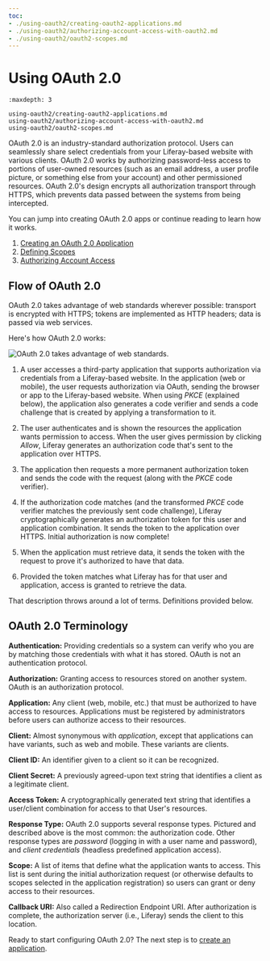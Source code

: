 ```yaml
---
toc:
- ./using-oauth2/creating-oauth2-applications.md
- ./using-oauth2/authorizing-account-access-with-oauth2.md
- ./using-oauth2/oauth2-scopes.md
---
```

# Using OAuth 2.0

```{toctree}
:maxdepth: 3

using-oauth2/creating-oauth2-applications.md
using-oauth2/authorizing-account-access-with-oauth2.md
using-oauth2/oauth2-scopes.md
```

OAuth 2.0 is an industry-standard authorization protocol. Users can seamlessly share select credentials from your Liferay-based website with various clients. OAuth 2.0 works by authorizing password-less access to portions of user-owned resources (such as an email address, a user profile picture, or something else from your account) and other permissioned resources. OAuth 2.0's design encrypts all authorization transport through HTTPS, which prevents data passed between the systems from being intercepted.

You can jump into creating OAuth 2.0 apps or continue reading to learn how it works.

1. [Creating an OAuth 2.0 Application](./using-oauth2/creating-oauth2-applications.md)
1. [Defining Scopes](./using-oauth2/oauth2-scopes.md)
1. [Authorizing Account Access](./using-oauth2/authorizing-account-access-with-oauth2.md)

## Flow of OAuth 2.0

OAuth 2.0 takes advantage of web standards wherever possible: transport is encrypted with HTTPS; tokens are implemented as HTTP headers; data is passed via web services.

Here's how OAuth 2.0 works:

![OAuth 2.0 takes advantage of web standards.](./using-oauth2/images/01.png)

1. A user accesses a third-party application that supports authorization via credentials from a Liferay-based website. In the application (web or mobile), the user requests authorization via OAuth, sending the browser or app to the Liferay-based website. When using _PKCE_ (explained below), the application also generates a code verifier and sends a code challenge that is created by applying a transformation to it.

1. The user authenticates and is shown the resources the application wants permission to access. When the user gives permission by clicking *Allow*, Liferay generates an authorization code that's sent to the application over HTTPS.

1. The application then requests a more permanent authorization token and sends the code with the request (along with the _PKCE_ code verifier).

1. If the authorization code matches (and the transformed _PKCE_ code verifier matches the previously sent code challenge), Liferay cryptographically generates an authorization token for this user and application combination. It sends the token to the application over HTTPS. Initial authorization is now complete!

1. When the application must retrieve data, it sends the token with the request to prove it's authorized to have that data.

1. Provided the token matches what Liferay has for that user and application, access is granted to retrieve the data.

That description throws around a lot of terms. Definitions provided below.

## OAuth 2.0 Terminology

**Authentication:** Providing credentials so a system can verify who you are by matching those credentials with what it has stored. OAuth is not an authentication protocol.

**Authorization:** Granting access to resources stored on another system. OAuth is an authorization protocol.

**Application:** Any client (web, mobile, etc.) that must be authorized to have access to resources. Applications must be registered by administrators before users can authorize access to their resources.

**Client:** Almost synonymous with *application*, except that applications can have variants, such as web and mobile. These variants are clients.

**Client ID:** An identifier given to a client so it can be recognized.

**Client Secret:** A previously agreed-upon text string that identifies a client as a legitimate client.

**Access Token:** A cryptographically generated text string that identifies a user/client combination for access to that User's resources.

**Response Type:** OAuth 2.0 supports several response types. Pictured and described above is the most common: the authorization code. Other response types are *password* (logging in with a user name and password), and *client credentials* (headless predefined application access).

**Scope:** A list of items that define what the application wants to access. This list is sent during the initial authorization request (or otherwise defaults to scopes selected in the application registration) so users can grant or deny access to their resources.

**Callback URI:** Also called a Redirection Endpoint URI. After authorization is complete, the authorization server (i.e., Liferay) sends the client to this location.

Ready to start configuring OAuth 2.0? The next step is to [create an application](./using-oauth2/creating-oauth2-applications.md).
